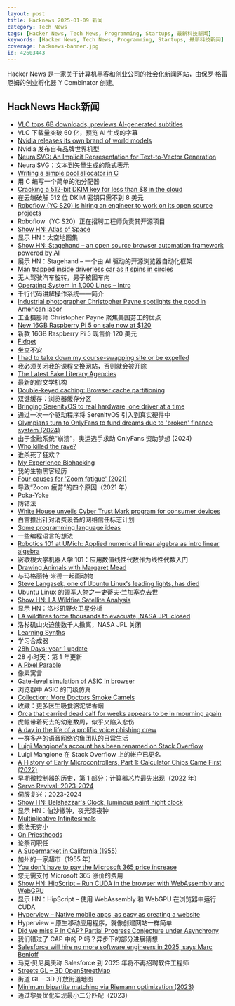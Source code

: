 ```yaml
---
layout: post
title: Hacknews 2025-01-09 新闻
category: Tech News
tags: [Hacker News, Tech News, Programming, Startups, 最新科技新闻]
keywords: [Hacker News, Tech News, Programming, Startups, 最新科技新闻]
coverage: hacknews-banner.jpg
id: 42603443
---
```


Hacker News 是一家关于计算机黑客和创业公司的社会化新闻网站，由保罗·格雷厄姆的创业孵化器 Y Combinator 创建。

## HackNews Hack新闻

- [VLC tops 6B downloads, previews AI-generated subtitles](https://techcrunch.com/2025/01/09/vlc-tops-6-billion-downloads-previews-ai-generated-subtitles/)
- VLC 下载量突破 60 亿，预览 AI 生成的字幕
- [Nvidia releases its own brand of world models](https://techcrunch.com/2025/01/06/nvidia-releases-its-own-brand-of-world-models/)
- Nvidia 发布自有品牌世界机型
- [NeuralSVG: An Implicit Representation for Text-to-Vector Generation](https://sagipolaczek.github.io/NeuralSVG/)
- NeuralSVG：文本到矢量生成的隐式表示
- [Writing a simple pool allocator in C](https://8dcc.github.io/programming/pool-allocator.html)
- 用 C 编写一个简单的池分配器
- [Cracking a 512-bit DKIM key for less than $8 in the cloud](https://dmarcchecker.app/articles/crack-512-bit-dkim-rsa-key)
- 在云端破解 512 位 DKIM 密钥只需不到 8 美元
- [Roboflow (YC S20) is hiring an engineer to work on its open source projects](https://www.ycombinator.com/companies/roboflow/jobs/cHrnmMH-open-source-software-engineer)
- Roboflow（YC S20）正在招聘工程师负责其开源项目
- [Show HN: Atlas of Space](https://atlasof.space/)
- 显示 HN：太空地图集
- [Show HN: Stagehand – an open source browser automation framework powered by AI](https://github.com/browserbase/stagehand)
- 展示 HN：Stagehand – 一个由 AI 驱动的开源浏览器自动化框架
- [Man trapped inside driverless car as it spins in circles](https://www.bbc.com/news/videos/c70e2g09ng9o)
- 无人驾驶汽车旋转，男子被困车内
- [Operating System in 1,000 Lines – Intro](https://operating-system-in-1000-lines.vercel.app/en)
- 千行代码讲解操作系统——简介
- [Industrial photographer Christopher Payne spotlights the good in American labor](https://www.scopeofwork.net/the-honorable-parts/)
- 工业摄影师 Christopher Payne 聚焦美国劳工的优点
- [New 16GB Raspberry Pi 5 on sale now at $120](https://www.raspberrypi.com/news/16gb-raspberry-pi-5-on-sale-now-at-120/)
- 新款 16GB Raspberry Pi 5 现售价 120 美元
- [Fidget](https://www.mattkeeter.com/projects/fidget/)
- 坐立不安
- [I had to take down my course-swapping site or be expelled](https://www.linkedin.com/posts/jdkaim_github-jdkaimhuskyswap-huskyswap-project-activity-7282609173316415488-1jdb)
- 我必须关闭我的课程交换网站，否则就会被开除
- [The Latest Fake Literary Agencies](https://writerbeware.blog/2024/08/16/the-latest-fake-literary-agencies/)
- 最新的假文学机构
- [Double-keyed caching: Browser cache partitioning](https://addyosmani.com/blog/double-keyed-caching/)
- 双键缓存：浏览器​​缓存分区
- [Bringing SerenityOS to real hardware, one driver at a time](https://sdomi.pl/weblog/23-serenityos-realhw/)
- 通过一次一个驱动程序将 SerenityOS 引入到真实硬件中
- [Olympians turn to OnlyFans to fund dreams due to 'broken' finance system (2024)](https://www.cbc.ca/sports/olympics/summer/athletics/onlyfans-alysha-newman-canada-olympics-1.7290724)
- 由于金融系统“崩溃”，奥运选手求助 OnlyFans 资助梦想 (2024)
- [Who killed the rave?](https://www.ft.com/content/2138e940-0c81-44b0-87a7-325f278413e1)
- 谁杀死了狂欢？
- [My Experience Biohacking](https://vale.rocks/posts/my-experience-biohacking)
- 我的生物黑客经历
- [Four causes for 'Zoom fatigue' (2021)](https://news.stanford.edu/stories/2021/02/four-causes-zoom-fatigue-solutions)
- 导致“Zoom 疲劳”的四个原因（2021 年）
- [Poka-Yoke](https://en.wikipedia.org/wiki/Poka-yoke)
- 防错法
- [White House unveils Cyber Trust Mark program for consumer devices](https://www.nextgov.com/cybersecurity/2025/01/white-house-unveils-cyber-trust-mark-program-consumer-devices/401991/)
- 白宫推出针对消费设备的网络信任标志计划
- [Some programming language ideas](https://jerf.org/iri/post/2025/programming_language_ideas/)
- 一些编程语言的想法
- [Robotics 101 at UMich: Applied numerical linear algebra as intro linear algebra](https://robotics.umich.edu/academics/courses/course-offerings/rob101-fall-2020/)
- 密歇根大学机器人学 101：应用数值线性代数作为线性代数入门
- [Drawing Animals with Margaret Mead](https://www.psychologytoday.com/intl/blog/impromptu-man/202412/drawing-animals-with-margaret-mead)
- 与玛格丽特·米德一起画动物
- [Steve Langasek, one of Ubuntu Linux's leading lights, has died](https://thenewstack.io/steve-langasek-one-of-ubuntu-linuxs-leading-lights-has-died/)
- Ubuntu Linux 的领军人物之一史蒂夫·兰加塞克去世
- [Show HN: LA Wildfire Satellite Analysis](https://github.com/xingyzt/fire)
- 显示 HN：洛杉矶野火卫星分析
- [LA wildfires force thousands to evacuate, NASA JPL closed](https://www.theregister.com/2025/01/08/los_angeles_fires_jpl/)
- 洛杉矶山火迫使数千人撤离，NASA JPL 关闭
- [Learning Synths](https://learningsynths.ableton.com)
- 学习合成器
- [28h Days: year 1 update](https://sidhion.com/blog/28h_days_update_1/)
- 28 小时天：第 1 年更新
- [A Pixel Parable](https://olano.dev/blog/a-pixel-parable/)
- 像素寓言
- [Gate-level simulation of ASIC in browser](https://znah.net/tt09/)
- 浏览器中 ASIC 的门级仿真
- [Collection: More Doctors Smoke Camels](https://tobacco.stanford.edu/cigarettes/doctors-smoking/more-doctors-smoke-camels/)
- 收藏：更多医生吸食骆驼牌香烟
- [Orca that carried dead calf for weeks appears to be in mourning again](https://www.nytimes.com/2025/01/02/us/mother-orca-tahlequah-calf-dead.html)
- 虎鲸带着死去的幼崽数周，似乎又陷入悲伤
- [A day in the life of a prolific voice phishing crew](https://krebsonsecurity.com/2025/01/a-day-in-the-life-of-a-prolific-voice-phishing-crew/)
- 一群多产的语音网络钓鱼团队的日常生活
- [Luigi Mangione's account has been renamed on Stack Overflow](https://substack.evancarroll.com/p/the-erasure-of-luigi-mangione)
- Luigi Mangione 在 Stack Overflow 上的帐户已更名
- [A History of Early Microcontrollers, Part 1: Calculator Chips Came First (2022)](https://www.eejournal.com/article/a-history-of-early-microcontrollers-part-1-calculator-chips-came-first/)
- 早期微控制器的历史，第 1 部分：计算器芯片最先出现（2022 年）
- [Servo Revival: 2023-2024](https://blogs.igalia.com/mrego/servo-revival-2023-2024/)
- 伺服复兴：2023-2024
- [Show HN: Belshazzar's Clock, luminous paint night clock](https://blog.karliner.net/projects/belshazzars-clock/)
- 显示 HN：伯沙撒钟，夜光漆夜钟
- [Multiplicative Infinitesimals](https://github.com/Ericson2314/baccumulation/blob/main/math/multiplicative-infinitesimals.md)
- 乘法无穷小
- [On Priesthoods](https://www.astralcodexten.com/p/on-priesthoods)
- 论祭司职任
- [A Supermarket in California (1955)](https://www.poetryfoundation.org/poems/47660/a-supermarket-in-california)
- 加州的一家超市（1955 年）
- [You don't have to pay the Microsoft 365 price increase](https://www.consumer.org.nz/articles/you-don-t-have-to-pay-the-microsoft-365-price-increase)
- 您无需支付 Microsoft 365 涨价的费用
- [Show HN: HipScript – Run CUDA in the browser with WebAssembly and WebGPU](https://hipscript.lights0123.com/)
- 显示 HN：HipScript – 使用 WebAssembly 和 WebGPU 在浏览器中运行 CUDA
- [Hyperview – Native mobile apps, as easy as creating a website](https://hyperview.org/)
- Hyperview – 原生移动应用程序，就像创建网站一样简单
- [Did we miss P In CAP? Partial Progress Conjecture under Asynchrony](https://arxiv.org/abs/2501.00021)
- 我们错过了 CAP 中的 P 吗？异步下的部分进展猜想
- [Salesforce will hire no more software engineers in 2025, says Marc Benioff](https://www.salesforceben.com/salesforce-will-hire-no-more-software-engineers-in-2025-says-marc-benioff/)
- 马克·贝尼奥夫称 Salesforce 到 2025 年将不再招聘软件工程师
- [Streets GL – 3D OpenStreetMap](https://streets.gl/#47.35245,8.50958,21.25,42.00,459.10)
- 街道 GL – 3D 开放街道地图
- [Minimum bipartite matching via Riemann optimization (2023)](https://ocramz.github.io/posts/2023-12-21-assignment-riemann-opt.html)
- 通过黎曼优化实现最小二分匹配（2023）

